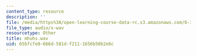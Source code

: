```yaml
---
content_type: resource
description: ''
file: /media/https%3A/open-learning-course-data-rc.s3.amazonaws.com/6-341-discrete-time-signal-processing-fall-2005/65bfcfe0666d581df2111656b50b2e6c_mhuhs.wav
file_type: audio/x-wav
resourcetype: Other
title: mhuhs.wav
uid: 65bfcfe0-666d-581d-f211-1656b50b2e6c
---
```

